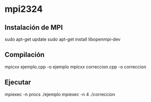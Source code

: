# mpi2324

## Instalación de MPI


sudo apt-get update
sudo apt-get install libopenmpi-dev


## Compilación

mpicxx ejemplo.cpp -o ejemplo
mpicxx correccion.cpp -o correccion


## Ejecutar

mpiexec -n procs ./ejemplo
mpiexec -n 4 ./correccion